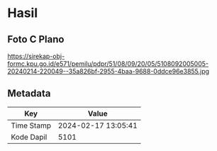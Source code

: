 # Hasil

## Foto C Plano

https://sirekap-obj-formc.kpu.go.id/e571/pemilu/pdpr/51/08/09/20/05/5108092005005-20240214-220049--35a826bf-2955-4baa-9688-0ddce96e3855.jpg


## Metadata

| Key        | Value               |
| ---------- | ------------------- |
| Time Stamp | 2024-02-17 13:05:41 |
| Kode Dapil | 5101                |



